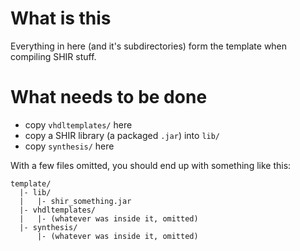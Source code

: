 # What is this

Everything in here (and it's subdirectories) form the template when compiling SHIR stuff.

# What needs to be done

*  copy `vhdltemplates/` here
*  copy a SHIR library (a packaged `.jar`) into `lib/`
*  copy `synthesis/` here

With a few files omitted, you should end up with something like this:

```
template/
  |- lib/
  |   |- shir_something.jar
  |- vhdltemplates/
  |   |- (whatever was inside it, omitted)
  |- synthesis/
      |- (whatever was inside it, omitted)
```
